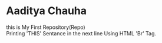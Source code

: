 # Aaditya Chauha

this is My First Repository(Repo)<br>
Printing 'THIS' Sentance in the next line Using HTML 'Br' Tag.
